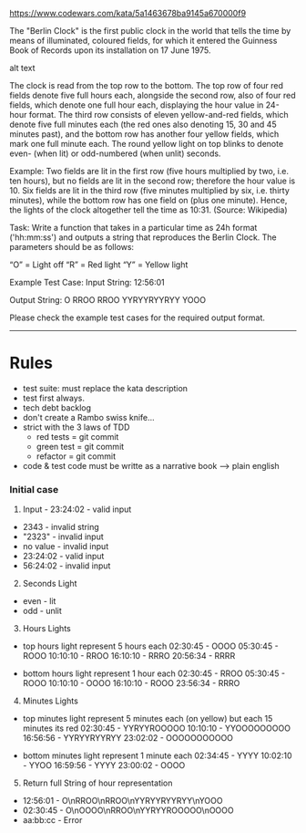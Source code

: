 https://www.codewars.com/kata/5a1463678ba9145a670000f9

The "Berlin Clock" is the first public clock in the world that tells the time by means of illuminated, coloured fields, for which it entered the Guinness Book of Records upon its installation on 17 June 1975.

alt text

The clock is read from the top row to the bottom. The top row of four red fields denote five full hours each, alongside the second row, also of four red fields, which denote one full hour each, displaying the hour value in 24-hour format. The third row consists of eleven yellow-and-red fields, which denote five full minutes each (the red ones also denoting 15, 30 and 45 minutes past), and the bottom row has another four yellow fields, which mark one full minute each. The round yellow light on top blinks to denote even- (when lit) or odd-numbered (when unlit) seconds.

Example: Two fields are lit in the first row (five hours multiplied by two, i.e. ten hours), but no fields are lit in the second row; therefore the hour value is 10.
Six fields are lit in the third row (five minutes multiplied by six, i.e. thirty minutes), while the bottom row has one field on (plus one minute). Hence, the lights of the clock altogether tell the time as 10:31. (Source: Wikipedia)

Task: Write a function that takes in a particular time as 24h format ('hh:mm:ss') and outputs a string that reproduces the Berlin Clock. The parameters should be as follows:

“O” = Light off
“R” = Red light
“Y” = Yellow light

Example Test Case:
Input String:
12:56:01

Output String:
O
RROO
RROO
YYRYYRYYRYY
YOOO

Please check the example test cases for the required output format.


---
# Rules

- test suite: must replace the kata description
- test first always.
- tech debt backlog
- don't create a Rambo swiss knife...
- strict with the 3 laws of TDD
  - red tests = git commit
  - green test = git commit
  - refactor = git commit
- code & test code must be writte as a narrative book --> plain english


### Initial case

1. Input - 23:24:02 - valid input
  - 2343 - invalid string
  - "2323" - invalid input
  - no value - invalid input
  - 23:24:02 - valid input
  - 56:24:02 - invalid input
  
2. Seconds Light
  - even - lit
  - odd - unlit

3. Hours Lights
  - top hours light represent 5 hours each
      02:30:45 - OOOO
      05:30:45 - ROOO
      10:10:10 - RROO
      16:10:10 - RRRO
      20:56:34 - RRRR

  - bottom hours light represent 1 hour each
      02:30:45 - RROO
      05:30:45 - ROOO
      10:10:10 - OOOO
      16:10:10 - ROOO
      23:56:34 - RRRO

4. Minutes Lights
  - top minutes light represent 5 minutes each (on yellow) but each 15 minutes its red
      02:30:45 - YYRYYROOOOO
      10:10:10 - YYOOOOOOOOO
      16:56:56 - YYRYYRYYRYY
      23:02:02 - OOOOOOOOOOO

  - bottom minutes light represent 1 minute each 
      02:34:45 - YYYY
      10:02:10 - YYOO
      16:59:56 - YYYY
      23:00:02 - OOOO

5. Return full String of hour representation
  - 12:56:01 - O\nRROO\nRROO\nYYRYYRYYRYY\nYOOO
  - 02:30:45 - O\nOOOO\nRROO\nYYRYYROOOOO\nOOOO
  - aa:bb:cc - Error